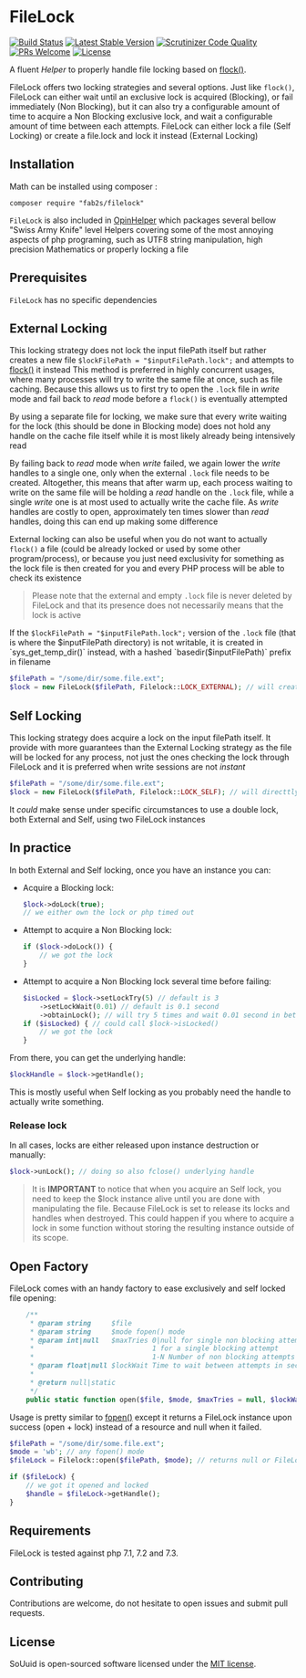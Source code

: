 # FileLock

[![Build Status](https://travis-ci.org/fab2s/FileLock.svg?branch=master)](https://travis-ci.org/fab2s/FileLock) [![Latest Stable Version](https://poser.pugx.org/fab2s/filelock/v/stable)](https://packagist.org/packages/fab2s/filelock) [![Scrutinizer Code Quality](https://scrutinizer-ci.com/g/fab2s/FileLock/badges/quality-score.png?b=master)](https://scrutinizer-ci.com/g/fab2s/FileLock/?branch=master) [![PRs Welcome](https://img.shields.io/badge/PRs-welcome-brightgreen.svg?style=flat)](http://makeapullrequest.com) [![License](https://poser.pugx.org/fab2s/filelock/license)](https://packagist.org/packages/fab2s/filelock)

A fluent _Helper_ to properly handle file locking based on [flock()](https://php.net/flock).

FileLock offers two locking strategies and several options.
Just like `flock()`, FileLock can either wait until an exclusive lock is acquired (Blocking), or fail immediately (Non Blocking), but it can also try a configurable amount of time to acquire a Non Blocking exclusive lock, and wait a configurable amount of time between each attempts. FileLock can either lock a file (Self Locking) or create a file.lock and lock it instead (External Locking)

## Installation

Math can be installed using composer :

```
composer require "fab2s/filelock"
```

`FileLock` is also included in [OpinHelper](https://github.com/fab2s/OpinHelpers) which packages several bellow "Swiss Army Knife" level Helpers covering some of the most annoying aspects of php programing, such as UTF8 string manipulation, high precision Mathematics or properly locking a file

## Prerequisites

`FileLock` has no specific dependencies 

## External Locking

This locking strategy does not lock the input filePath itself but rather creates a new file `$lockFilePath = "$inputFilePath.lock";` and attempts to [flock()](https://php.net/flock) it instead
This method is preferred in highly concurrent usages, where many processes will try to write the same file at once, such as file caching. Because this allows us to first try to open the `.lock` file in _write_ mode and fail back to _read_ mode before a `flock()` is eventually attempted

By using a separate file for locking, we make sure that every write waiting for the lock (this should be done in Blocking mode) does not hold any handle on the cache file itself while it is most likely already being intensively read

By failing back to _read_ mode when _write_ failed, we again lower the _write_ handles to a single one, only when the external `.lock` file needs to be created. 
Altogether, this means that after warm up, each process waiting to write on the same file will be holding a _read_ handle on the `.lock` file, while a single _write_ one is at most used to actually write the cache file. As _write_ handles are costly to open, approximately ten times slower than _read_ handles, doing this can end up making some difference

External locking can also be useful when you do not want to actually `flock()` a file (could be already locked or used by some other program/process), or because you just need exclusivity for something as the lock file is then created for you and every PHP process will be able to check its existence

> Please note that the external and empty `.lock` file is never deleted by FileLock and that its presence does not necessarily means that the lock is active

If the `$lockFilePath = "$inputFilePath.lock";`  version of the `.lock` file (that is where the $inputFilePath directory) is not writable, it is created in `sys_get_temp_dir()` instead, with a hashed `basedir($inputFilePath)` prefix in filename

```php
$filePath = "/some/dir/some.file.ext";
$lock = new FileLock($filePath, Filelock::LOCK_EXTERNAL); // will create /some/dir/some/file.ext.lock or /tmp/sha1(/some/dir/some)_file.ext.lock
```

## Self Locking

This locking strategy does acquire a lock on the input filePath itself. It provide with more guarantees than the External Locking strategy as the file will be locked for any process, not just the ones checking the lock through FileLock and it is preferred when write sessions are not _instant_

```php
$filePath = "/some/dir/some.file.ext";
$lock = new FileLock($filePath, Filelock::LOCK_SELF); // will directtly flock() /some/dir/some/file.ext
```

It _could_ make sense under specific circumstances to use a double lock, both External and Self, using two FileLock instances

## In practice

In both External and Self locking, once you have an instance you can:

- Acquire a Blocking lock:
    
    ```php
    $lock->doLock(true);
    // we either own the lock or php timed out
    ```

- Attempt to acquire a Non Blocking lock:
    
    ```php
    if ($lock->doLock()) {
        // we got the lock
    }
    ```

- Attempt to acquire a Non Blocking lock several time before failing:
    
    ```php
    $isLocked = $lock->setLockTry(5) // default is 3
        ->setLockWait(0.01) // default is 0.1 second
        ->obtainLock(); // will try 5 times and wait 0.01 second in between
    if ($isLocked) { // could call $lock->isLocked()
        // we got the lock
    }
    ```

From there, you can get the underlying handle:

```php
$lockHandle = $lock->getHandle();
```

This is mostly useful when Self locking as you probably need the handle to actually write something.

### Release lock
    
In all cases, locks are either released upon instance destruction or manually:

```php
$lock->unLock(); // doing so also fclose() underlying handle
```

> It is **IMPORTANT** to notice that when you acquire an Self lock, you need to keep the $lock instance alive until you are done with manipulating the file. Because FileLock is set to release its locks and handles when destroyed. This could happen if you where to acquire a lock in some function without storing the resulting instance outside of its scope.

## Open Factory

FileLock comes with an handy factory to ease exclusively and self locked file opening:

```php
    /**
     * @param string     $file
     * @param string     $mode fopen() mode
     * @param int|null   $maxTries 0|null for single non blocking attempt
     *                             1 for a single blocking attempt
     *                             1-N Number of non blocking attempts
     * @param float|null $lockWait Time to wait between attempts in second
     *
     * @return null|static
     */
    public static function open($file, $mode, $maxTries = null, $lockWait = null)
```

Usage is pretty similar to [fopen()](https://php.net/fopen) except it returns a FileLock instance upon success (open + lock) instead of a resource and null when it failed.

```php
$filePath = "/some/dir/some.file.ext";
$mode = 'wb'; // any fopen() mode
$fileLock = Filelock::open($filePath, $mode); // returns null or FileLock instance

if ($fileLock) {
	// we got it opened and locked
	$handle = $fileLock->getHandle();
}
```

## Requirements

FileLock is tested against php 7.1, 7.2 and 7.3.

## Contributing

Contributions are welcome, do not hesitate to open issues and submit pull requests.

## License

SoUuid is open-sourced software licensed under the [MIT license](https://opensource.org/licenses/MIT).